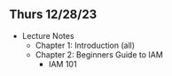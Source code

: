 ## Thurs 12/28/23
* Lecture Notes
  * Chapter 1: Introduction (all)
  * Chapter 2: Beginners Guide to IAM
    * IAM 101